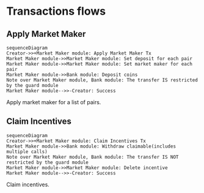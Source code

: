 <!-- order: 8 -->

# Transactions flows

## Apply Market Maker

```mermaid
sequenceDiagram
Creator->>+Market Maker module: Apply Market Maker Tx
Market Maker module->>Market Maker module: Set deposit for each pair
Market Maker module->>Market Maker module: Set market maker for each pair
Market Maker module->>Bank module: Deposit coins
Note over Market Maker module, Bank module: The transfer IS restricted by the guard module
Market Maker module-->>-Creator: Success
```

Apply market maker for a list of pairs.

## Claim Incentives

```mermaid
sequenceDiagram
Creator->>+Market Maker module: Claim Incentives Tx
Market Maker module->>Bank module: Withdraw claimable(includes multiple calls)
Note over Market Maker module, Bank module: The transfer IS NOT restricted by the guard module
Market Maker module->>Market Maker module: Delete incentive
Market Maker module-->>-Creator: Success
```

Claim incentives.
